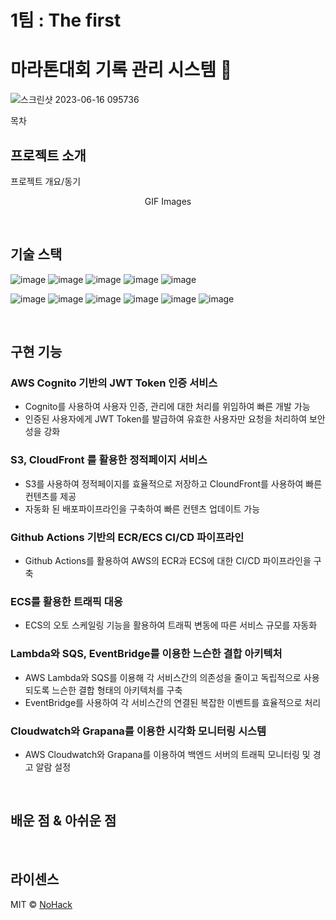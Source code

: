 # 1팀 : The first

# 마라톤대회 기록 관리 시스템 🏃

![스크린샷 2023-06-16 095736](https://github.com/cs-devops-bootcamp/devops-04-Final-Team1/assets/126463087/9ac0be0e-6643-413f-988d-10596a0a9fb9)

목차

## 프로젝트 소개

<p align="justify">
프로젝트 개요/동기
</p>

<p align="center">
GIF Images
</p>

<br>

## 기술 스택

![image](https://img.shields.io/badge/Javascript-F7DF1E?style=for-the-badge&logo=javascript&logoColor=black) ![image](https://img.shields.io/badge/MySQL-4479A1?style=for-the-badge&logo=mysql&logoColor=white) ![image](https://img.shields.io/badge/Fastify-202020?style=for-the-badge&logo=fastify&logoColor=white) ![image](https://img.shields.io/badge/AWS-232F3E?style=for-the-badge&logo=amazon-aws&logoColor=white) ![image](https://img.shields.io/badge/Docker-2496ED?style=for-the-badge&logo=docker&logoColor=white)

![image](https://img.shields.io/badge/Terraform-623CE4?style=for-the-badge&logo=terraform&logoColor=white) ![image](https://img.shields.io/badge/GitHub_Actions-2088FF?style=for-the-badge&logo=github-actions&logoColor=white) ![image](https://img.shields.io/badge/Serverless-FD5750?style=for-the-badge&logo=serverless&logoColor=white) ![image](https://img.shields.io/badge/Vite-646CFF?style=for-the-badge&logo=vite&logoColor=white) ![image](https://img.shields.io/badge/React-61DAFB?style=for-the-badge&logo=react&logoColor=black) ![image](https://img.shields.io/badge/Grafana-F46800?style=for-the-badge&logo=grafana&logoColor=white)

<br>

## 구현 기능

### AWS Cognito 기반의 JWT Token 인증 서비스

- Cognito를 사용하여 사용자 인증, 관리에 대한 처리를 위임하여 빠른 개발 가능
- 인증된 사용자에게 JWT Token를 발급하여 유효한 사용자만 요청을 처리하여 보안성을 강화

### S3, CloudFront 를 활용한 정적페이지 서비스

- S3를 사용하여 정적페이지를 효율적으로 저장하고 CloundFront를 사용하여 빠른 컨텐츠를 제공
- 자동화 된 배포파이프라인을 구축하여 빠른 컨텐츠 업데이트 가능

### Github Actions 기반의 ECR/ECS CI/CD 파이프라인

- Github Actions를 활용하여 AWS의 ECR과 ECS에 대한 CI/CD 파이프라인을 구축

### ECS를 활용한 트래픽 대응

- ECS의 오토 스케일링 기능을 활용하여 트래픽 변동에 따른 서비스 규모를 자동화

### Lambda와 SQS, EventBridge를 이용한 느슨한 결합 아키텍처

- AWS Lambda와 SQS를 이용해 각 서비스간의 의존성을 줄이고 독립적으로 사용되도록 느슨한 결합 형태의 아키텍처를 구축
- EventBridge를 사용하여 각 서비스간의 연결된 복잡한 이벤트를 효율적으로 처리

### Cloudwatch와 Grapana를 이용한 시각화 모니터링 시스템

- AWS Cloudwatch와 Grapana를 이용하여 백엔드 서버의 트래픽 모니터링 및 경고 알람 설정

<br>

## 배운 점 & 아쉬운 점

<p align="justify">

</p>

<br>

## 라이센스

MIT &copy; [NoHack](mailto:lbjp114@gmail.com)

<!-- Stack Icon Refernces -->

[js]: /images/stack/javascript.svg
[ts]: /images/stack/typescript.svg
[react]: /images/stack/react.svg
[node]: /images/stack/node.svg
